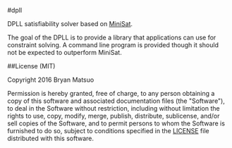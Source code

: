 #dpll

DPLL satisfiability solver based on [MiniSat](https://github.com/niklasso/minisat).

The goal of the DPLL is to provide a library that applications can use for
constraint solving.  A command line program is provided though it should not be
expected to outperform MiniSat.

##License (MIT)

Copyright 2016 Bryan Matsuo

Permission is hereby granted, free of charge, to any person obtaining a copy of
this software and associated documentation files (the "Software"), to deal in
the Software without restriction, including without limitation the rights to
use, copy, modify, merge, publish, distribute, sublicense, and/or sell copies
of the Software, and to permit persons to whom the Software is furnished to do
so, subject to conditions specified in the [LICENSE](LICENSE) file distributed
with this software.
